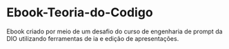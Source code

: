 # Ebook-Teoria-do-Codigo
Ebook criado por meio de um desafio do curso de engenharia de prompt da DIO utilizando ferramentas de ia e edição de apresentações.
